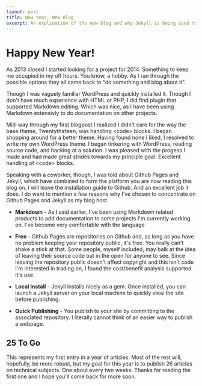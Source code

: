 ```yaml
---
layout: post 
title: New Year, New Blog
excerpt: An explination of the new blog and why Jekyll is being used to deploy it.
---
```

# Happy New Year!

As 2013 closed I started looking for a project for 2014.  Something to keep me occupied in my off hours.  You know, a hobby.  As I ran through the possible options they all came back to \"do something and blog about it\".

Though I was vaguely familiar WordPress and quickly installed it.  Though I don\'t have much experience with HTML or PHP, I did find plugin that supported Markdown editing.  Which was nice, as I have been using Markdown extensivly to do documentation on other projects.

Mid-way through my first blogpost I realized I didn\'t care for the way the base theme, Twentythirteen, was handling &lt;code> blocks.  I began shopping around for a better theme.  Having found none I liked, I resolved to write my own WordPress theme.  I began tinkering with WordPress, reading source code, and hacking at a solution.  I was pleased with the progess I made and had made great strides towards my principle goal: Excellent handling of &lt;code> blocks.

Speaking with a coworker, though, I was told about Github Pages and Jekyll; which have combined to form the platform you are now reading this blog on.  I will leave the installation guide to Github.  And an excellent job it does.  I do want to mention a few reasons why I\'ve chosen to concentrate on Github Pages and Jekyll as my blog host.

* **Markdown** - As I said earlier, I\'ve been using Markdown related products to add documentation to some projects I\'m currently working on.  I\'ve become very comfortable with the language

* **Free** - Github Pages are repositories on Github and, as long as you have no problem keeping your repository public, it\'s free.  You really can\'t shake a stick at that.  Some people, myself included, may balk at the idea of leaving their source code out in the open for anyone to see.  Since leaving the repository public doesn\'t affect copyright and this isn\'t code I\'m interested in trading on, I found the cost/benefit analysis supported it\'s use.

* **Local Install** - Jekyll installs nicely as a gem.  Once installed, you can launch a Jekyll server on your local machine to quickly view the site before publishing.

* **Quick Publishing** - You publish to your site by committing to the associated repository.  I literally cannot think of an easier way to publish a webpage.

## 25 To Go

This represents my first entry in a year of articles.  Most of the rest will, hopefully, be more robust, but my goal for this year is to publish 26 articles on technical subjects.  One about every two weeks.  Thanks for reading the first one and I hope you\'ll come back for more soon.
